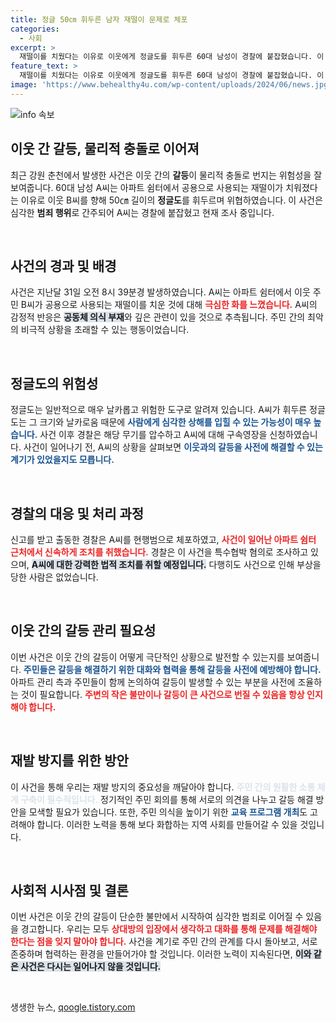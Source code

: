 ```yaml
---
title: 정글 50㎝ 휘두른 남자 재떨이 문제로 체포
categories:
  - 사회
excerpt: >
  재떨이를 치웠다는 이유로 이웃에게 정글도를 휘두른 60대 남성이 경찰에 붙잡혔습니다. 이 사건은 주민 간의 갈등이 극단으로 치달은 충격적인 사례로, 경찰은 A씨를 특수협박 혐의로 조사 중입니다.
feature_text: >
  재떨이를 치웠다는 이유로 이웃에게 정글도를 휘두른 60대 남성이 경찰에 붙잡혔습니다. 이 사건은 주민 간의 갈등이 극단으로 치달은 충격적인 사례로, 경찰은 A씨를 특수협박 혐의로 조사 중입니다.
image: 'https://www.behealthy4u.com/wp-content/uploads/2024/06/news.jpg'
---
```


<p><img src="https://www.behealthy4u.com/wp-content/uploads/2024/06/news.jpg" alt="info 속보" /></p>

<h2 data-ke-size="size26">이웃 간 갈등, 물리적 충돌로 이어져</h2>

<p data-ke-size="size16">최근 강원 춘천에서 발생한 사건은 이웃 간의 <b>갈등</b>이 물리적 충돌로 번지는 위험성을 잘 보여줍니다. 60대 남성 A씨는 아파트 쉼터에서 공용으로 사용되는 재떨이가 치워졌다는 이유로 이웃 B씨를 향해 50㎝ 길이의 <b>정글도</b>를 휘두르며 위협하였습니다. 이 사건은 심각한 <b>범죄 행위</b>로 간주되어 A씨는 경찰에 붙잡혔고 현재 조사 중입니다.</p>

<p data-ke-size="size16">&nbsp;</p>

<h2 data-ke-size="size26">사건의 경과 및 배경</h2>

<p data-ke-size="size16">사건은 지난달 31일 오전 8시 39분경 발생하였습니다. A씨는 아파트 쉼터에서 이웃 주민 B씨가 공용으로 사용되는 재떨이를 치운 것에 대해 <b><span style="color: #ee2323;">극심한 화를 느꼈습니다.</span></b> A씨의 감정적 반응은 <b><span style="background-color: #21538527;">공동체 의식 부재</span></b>와 깊은 관련이 있을 것으로 추측됩니다. 주민 간의 최악의 비극적 상황을 초래할 수 있는 행동이었습니다.</p>

<p data-ke-size="size16">&nbsp;</p>

<h2 data-ke-size="size26">정글도의 위험성</h2>

<p data-ke-size="size16">정글도는 일반적으로 매우 날카롭고 위험한 도구로 알려져 있습니다. A씨가 휘두른 정글도는 그 크기와 날카로움 때문에 <b><span style="color: #1a5490;">사람에게 심각한 상해를 입힐 수 있는 가능성이 매우 높습니다.</span></b> 사건 이후 경찰은 해당 무기를 압수하고 A씨에 대해 구속영장을 신청하였습니다. 사건이 일어나기 전, A씨의 상황을 살펴보면 <b><span style="color: #1a5490;">이웃과의 갈등을 사전에 해결할 수 있는 계기가 있었을지도 모릅니다.</span></b></p>

<p data-ke-size="size16">&nbsp;</p>

<h2 data-ke-size="size26">경찰의 대응 및 처리 과정</h2>

<p data-ke-size="size16">신고를 받고 출동한 경찰은 A씨를 현행범으로 체포하였고, <b><span style="color: #ee2323;">사건이 일어난 아파트 쉼터 근처에서 신속하게 조치를 취했습니다.</span></b> 경찰은 이 사건을 특수협박 혐의로 조사하고 있으며, <b><span style="background-color: #21538527;">A씨에 대한 강력한 법적 조치를 취할 예정입니다.</span></b> 다행히도 사건으로 인해 부상을 당한 사람은 없었습니다. </p>

<p data-ke-size="size16">&nbsp;</p>

<h2 data-ke-size="size26">이웃 간의 갈등 관리 필요성</h2>

<p data-ke-size="size16">이번 사건은 이웃 간의 갈등이 어떻게 극단적인 상황으로 발전할 수 있는지를 보여줍니다. <b><span style="color: #1a5490;">주민들은 갈등을 해결하기 위한 대화와 협력을 통해 갈등을 사전에 예방해야 합니다.</span></b> 아파트 관리 측과 주민들이 함께 논의하여 갈등이 발생할 수 있는 부분을 사전에 조율하는 것이 필요합니다. <b><span style="color: #ee2323;">주변의 작은 불만이나 갈등이 큰 사건으로 번질 수 있음을 항상 인지해야 합니다.</span></b></p>

<p data-ke-size="size16">&nbsp;</p>

<h2 data-ke-size="size26">재발 방지를 위한 방안</h2>

<p data-ke-size="size16">이 사건을 통해 우리는 재발 방지의 중요성을 깨달아야 합니다. <b><span style="color: #21538527;">주민 간의 원활한 소통 체계 구축이 필수적입니다.</span></b> 정기적인 주민 회의를 통해 서로의 의견을 나누고 갈등 해결 방안을 모색할 필요가 있습니다. 또한, 주민 의식을 높이기 위한 <b><span style="color: #1a5490;">교육 프로그램 개최</span></b>도 고려해야 합니다. 이러한 노력을 통해 보다 화합하는 지역 사회를 만들어갈 수 있을 것입니다.</p>

<p data-ke-size="size16">&nbsp;</p>

<h2 data-ke-size="size26">사회적 시사점 및 결론</h2>

<p data-ke-size="size16">이번 사건은 이웃 간의 갈등이 단순한 불만에서 시작하여 심각한 범죄로 이어질 수 있음을 경고합니다. 우리는 모두 <b><span style="color: #ee2323;">상대방의 입장에서 생각하고 대화를 통해 문제를 해결해야 한다는 점을 잊지 말아야 합니다.</span></b> 사건을 계기로 주민 간의 관계를 다시 돌아보고, 서로 존중하며 협력하는 환경을 만들어가야 할 것입니다. 이러한 노력이 지속된다면, <b><span style="background-color: #21538527;">이와 같은 사건은 다시는 일어나지 않을 것입니다.</span></b></p>

<p data-ke-size="size16">&nbsp;</p>
생생한 뉴스, <a href="https://qoogle.tistory.com" rel="dofollow">qoogle.tistory.com</a>


